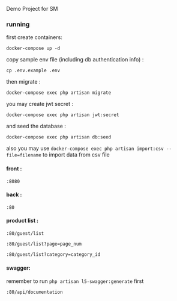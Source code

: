Demo Project for SM

### running 
first create containers:

`docker-compose up -d`

copy sample env file (including db authentication info) :

`cp .env.example .env`

then migrate :

`docker-compose exec php artisan migrate`

you may create jwt secret :

`docker-compose exec php artisan jwt:secret`

and seed the database :

`docker-compose exec php artisan db:seed`


also you may use ```docker-compose exec php artisan import:csv --file=filename``` to import data from csv file


#### front : 
```
:8080
```
#### back : 
```
:80
```
#### product list :
```:80/guest/list```

```:80/guest/list?page=page_num```

```:80/guest/list?category=category_id```

#### swagger: 
remember to run `php artisan l5-swagger:generate` first

```
:80/api/documentation
```
